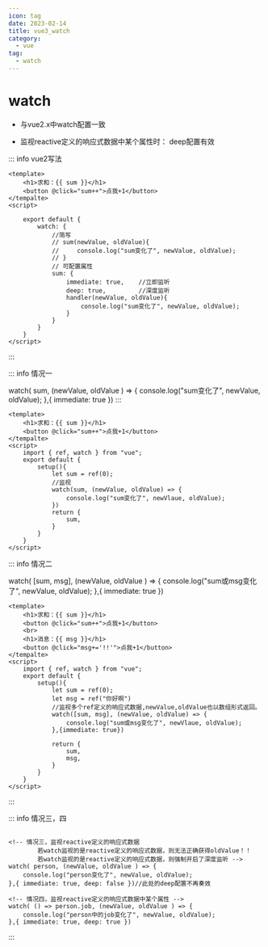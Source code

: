 ```yaml
---
icon: tag
date: 2023-02-14
title: vue3_watch
category:
  - vue
tag:
  - watch
---
```


# watch

+ 与vue2.x中watch配置一致

+ 监视reactive定义的响应式数据中某个属性时： deep配置有效

::: info vue2写法
```vue
<template>
    <h1>求和：{{ sum }}</h1>
    <button @click="sum++">点我+1</button>
</tempalte>
<script>
    
    export default {
        watch: {
            //简写
            // sum(newValue, oldValue){
            //     console.log("sum变化了", newValue, oldValue);
            // }
            // 可配置属性
            sum: {
                immediate: true,    //立即监听
                deep: true,         //深度监听
                handler(newValue, oldValue){
                    console.log("sum变化了", newValue, oldValue);
                }
            }
        }
    }  
</script>
```
:::

::: info 情况一
<!-- 情况一，监视ref定义的响应式数据 -->
watch( sum, (newValue, oldValue ) => {
    console.log("sum变化了", newValue, oldValue);
},{ immediate: true })
:::

```vue
<template>
    <h1>求和：{{ sum }}</h1>
    <button @click="sum++">点我+1</button>
</tempalte>
<script>
    import { ref, watch } from "vue";
    export default {
        setup(){
            let sum = ref(0);
            //监视
            watch(sum, (newValue, oldValue) => {
                console.log("sum变化了", newVlaue, oldValue);
            })
            return {
                sum,
            }
        }
    }  
</script>
```
::: info 情况二
<!-- 情况二，监视多个ref定义的响应式数据 -->
watch( [sum, msg], (newValue, oldValue ) => {
    console.log("sum或msg变化了", newValue, oldValue);
},{ immediate: true })
```vue
<template>
    <h1>求和：{{ sum }}</h1>
    <button @click="sum++">点我+1</button>
    <br>
    <h1>消息：{{ msg }}</h1>
    <button @click="msg+='!!'">点我+1</button>
</tempalte>
<script>
    import { ref, watch } from "vue";
    export default {
        setup(){
            let sum = ref(0);
            let msg = ref("你好啊")
            //监视多个ref定义的响应式数据,newValue,oldValue也以数组形式返回。
            watch([sum, msg], (newValue, oldValue) => {
                console.log("sum或msg变化了", newVlaue, oldValue);
            },{immediate: true})
            
            return {
                sum,
                msg,
            }
        }
    }  
</script>
```
:::  

::: info 情况三，四
```vue

<!-- 情况三，监视reactive定义的响应式数据
        若watch监视的是reactive定义的响应式数据，则无法正确获得oldValue！！
        若watch监视的是reactive定义的响应式数据，则强制开启了深度监听 -->
watch( person, (newValue, oldValue ) => {
    console.log("person变化了", newValue, oldValue);
},{ immediate: true, deep: false })//此处的deep配置不再奏效

<!-- 情况四，监视reactive定义的响应式数据中某个属性 -->
watch( () => person.job, (newValue, oldValue ) => {
    console.log("person中的job变化了", newValue, oldValue);
},{ immediate: true, deep: true })

```
:::